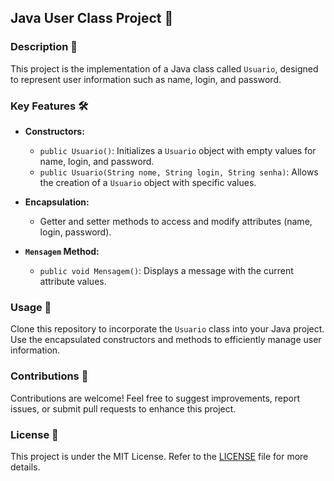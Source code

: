 ## Java User Class Project 🚀

### Description 📝

This project is the implementation of a Java class called `Usuario`, designed to represent user information such as name, login, and password.

### Key Features 🛠️

- **Constructors:**
  - `public Usuario()`: Initializes a `Usuario` object with empty values for name, login, and password.
  - `public Usuario(String nome, String login, String senha)`: Allows the creation of a `Usuario` object with specific values.

- **Encapsulation:**
  - Getter and setter methods to access and modify attributes (name, login, password).

- **`Mensagem` Method:**
  - `public void Mensagem()`: Displays a message with the current attribute values.

### Usage 🚀

Clone this repository to incorporate the `Usuario` class into your Java project. Use the encapsulated constructors and methods to efficiently manage user information.

### Contributions 🤝

Contributions are welcome! Feel free to suggest improvements, report issues, or submit pull requests to enhance this project.

### License 📜

This project is under the MIT License. Refer to the [LICENSE](LICENSE) file for more details.

